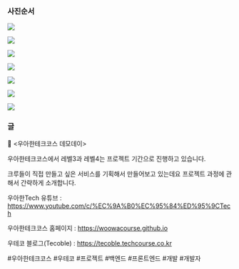 ### 사진순서

![](./001.png)

![](./002.png)

![](./003.png)

![](./004.png)

![](./005.png)

![](./006.png)

![](./007.png)

### 글

📮  <우아한테크코스 데모데이>

우아한테크코스에서 레벨3과 레벨4는 프로젝트 기간으로 진행하고 있습니다.

크루들이 직접 만들고 싶은 서비스를 기획해서 만들어보고 있는데요 프로젝트 과정에 관해서 간략하게 소개합니다.


우아한Tech 유튜브 : https://www.youtube.com/c/%EC%9A%B0%EC%95%84%ED%95%9CTech

우아한테크코스 홈페이지 : https://woowacourse.github.io

우테코 블로그(Tecoble) : https://tecoble.techcourse.co.kr

#우아한테크코스 #우테코 #프로젝트 #백엔드 #프론트엔드 #개발 #개발자